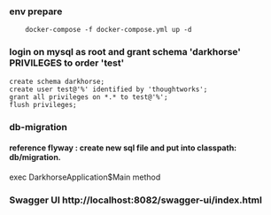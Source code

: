 ### env prepare
```
    docker-compose -f docker-compose.yml up -d 
```

### login on mysql as root and grant schema 'darkhorse' PRIVILEGES to order 'test'
```
create schema darkhorse;
create user test@'%' identified by 'thoughtworks';
grant all privileges on *.* to test@'%';
flush privileges;

``` 
### db-migration
#### reference flyway : create new sql file and put into classpath: db/migration.

exec DarkhorseApplication$Main method

### Swagger UI http://localhost:8082/swagger-ui/index.html

